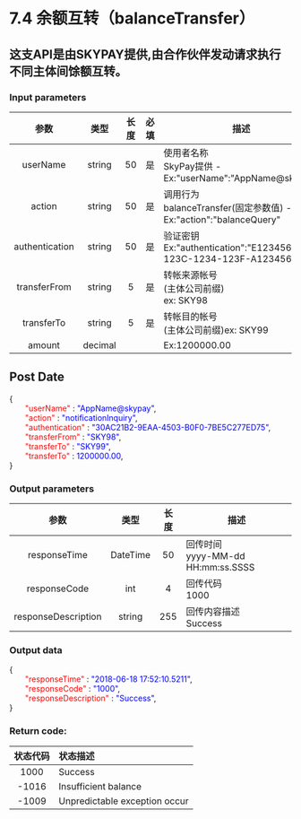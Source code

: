 # 7.4 余额互转（balanceTransfer）

## 这支API是由SKYPAY提供,由合作伙伴发动请求执行不同主体间馀额互转。

### Input parameters

| 参数                        |    类型     | <img width=30/>长度   |<img width=30/>必填|描述|
| :-------------------------: | :-----------: |:-----:|:---:|--------------------------------|   
|userName |string|50|是|使用者名称<br> SkyPay提供 - Ex:"userName":"AppName@skypay"|
|action|string|50|是|调用行为<br>balanceTransfer(固定参数值) - Ex:"action":"balanceQuery"|
|authentication |string |50|是|验证密钥<br> Ex:"authentication":"E1234567-123C-1234-123F-A12345670"|
|transferFrom |string |5|是|转帐来源帐号<br> (主体公司前缀)<br>ex: SKY98|
|transferTo |string |5|是|转帐目的帐号<br> (主体公司前缀)ex: SKY99|
|amount |decimal |||Ex:1200000.00|

## Post Date

{<br>
    <font color=red>&ensp;&ensp;&ensp;&ensp;"userName"</font> : <font color=blue>"AppName@skypay"</font>,<br>
    <font color=red>&ensp;&ensp;&ensp;&ensp;"action"</font> : <font color=blue>"notificationInquiry"</font>,<br>
    <font color=red>&ensp;&ensp;&ensp;&ensp;"authentication"</font> : <font color=blue>"30AC21B2-9EAA-4503-B0F0-7BE5C277ED75"</font>,<br>
    <font color=red>&ensp;&ensp;&ensp;&ensp;"transferFrom"</font> : <font color=blue>"SKY98"</font>,<br>
     <font color=red>&ensp;&ensp;&ensp;&ensp;"transferTo"</font> : <font color=blue>"SKY99"</font>,<br>
      <font color=red>&ensp;&ensp;&ensp;&ensp;"transferTo"</font> : <font color=blue>1200000.00</font>,<br>
}


### Output parameters

| 参数                        |    类型     | 长度    |描述|
| :-------------------------: | :-----------: |:-----:|--------------------------------|   
|responseTime|DateTime|50|回传时间<br> yyyy-MM-dd HH:mm:ss.SSSS|
|responseCode  |int|4|回传代码 <br>1000|
|responseDescription|string|255|回传内容描述 <br>Success|

### Output data

{<br>
    <font color=red>&ensp;&ensp;&ensp;&ensp;"responseTime"</font> : <font color=blue>"2018-06-18 17:52:10.5211"</font>,<br>
    <font color=red>&ensp;&ensp;&ensp;&ensp;"responseCode"</font> : <font color=blue>"1000"</font>,<br>
    <font color=red>&ensp;&ensp;&ensp;&ensp;"responseDescription"</font> : <font color=blue>"Success"</font>,<br>
}


### Return code:

| 状态代码                        |   状态描述    | 
| :-------------------------: | :----------- |
|1000 |Success|
|-1016 |Insufficient balance|
|-1009 |Unpredictable exception occur|
